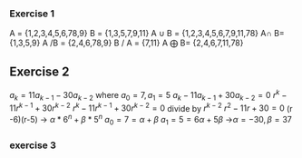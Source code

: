 
### Exercise 1 
A = {1,2,3,4,5,6,78,9}
B = {1,3,5,7,9,11}
A $\cup$ B = {1,2,3,4,5,6,7,9,11,78}
A$\cap$ B= {1,3,5,9}
A /B  = {2,4,6,78,9}
B / A = {7,11}
A $\bigoplus$ B= {2,4,6,7,11,78}

## Exercise 2 

$a_k = 11a_{k-1} -30 a_{k-2}$ where $a_0 =7 , a_1 = 5$
$a_k - 11a_{k-1} + 30a_{k-2} = 0$
$r^k - 11r^{k-1} + 30r^{k-2}$
$r^k - 11r^{k-1} + 30r^{k-2}=0$ divide by $r^{k-2}$
$r^2 - 11r + 30=0$ 
(r -6)(r-5) -> $\alpha* 6^n  + \beta*5^n$ 
$a_0 = 7 = \alpha  + \beta$
$a_1 = 5 = 6\alpha  + 5\beta$
->$\alpha = -30 , \beta = 37$

### exercise 3














